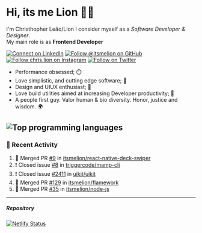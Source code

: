 # Hi, its me Lion 👋🦁

I'm Christhopher Leão/Lion
I consider myself as a _Software Developer & Designer_.<br/>My main role is as <b>Frontend Developer</b>
<br />

[![Connect on LinkedIn](https://img.shields.io/badge/--linkedin?label=LinkedIn&logo=LinkedIn&style=social)](https://www.linkedin.com/in/chrislion)
[![Follow @itsmelion on GitHub](https://img.shields.io/github/followers/itsmelion?label=follow%20%40itsmeLion&style=social)](https://github.com/itsmelion)
[![Follow chris.lion on Instagram](https://img.shields.io/badge/--instagram?label=@chris.lion&logo=Instagram&style=social)](https://instagram.com/chris.lion)
[![Follow on Twitter](https://img.shields.io/badge/--twitter?label=@ChrisLion_me&logo=Twitter&style=social)](https://twitter.com/chrislion_me)

- Performance obsessed; ⏱️
- Love simplistic, and cutting edge software; 📆
- Design and UIUX enthusiast; 🎨
- Love build utilities aimed at increasing Developer productivity; 🧰
- A people first guy. Valor human & bio diversity. Honor, justice and wisdom. 🌍

![Top programming languages](https://github-readme-stats.vercel.app/api/top-langs/?username=itsmelion&hide=php)
---
### 📰 Recent Activity

<!--START_SECTION:activity-->
1. 🎉 Merged PR [#9](https://github.com/itsmelion/react-native-deck-swiper/pull/9) in [itsmelion/react-native-deck-swiper](https://github.com/itsmelion/react-native-deck-swiper)
2. ❗️ Closed issue [#8](https://github.com/triggercode/mamp-cli/issues/8) in [triggercode/mamp-cli](https://github.com/triggercode/mamp-cli)
3. ❗️ Closed issue [#2411](https://github.com/uikit/uikit/issues/2411) in [uikit/uikit](https://github.com/uikit/uikit)
4. 🎉 Merged PR [#129](https://github.com/itsmelion/flamework/pull/129) in [itsmelion/flamework](https://github.com/itsmelion/flamework)
5. 🎉 Merged PR [#35](https://github.com/itsmelion/node-js/pull/35) in [itsmelion/node-js](https://github.com/itsmelion/node-js)
<!--END_SECTION:activity-->

___

##### Repository
[![Netlify Status](https://api.netlify.com/api/v1/badges/9e2e6136-1ab9-42fc-8d4e-188512d5d841/deploy-status)](https://app.netlify.com/sites/lion-portfolio/deploys)
